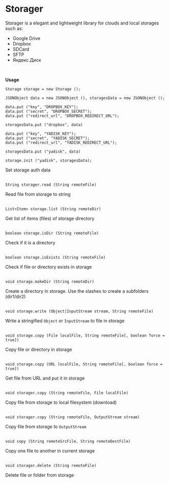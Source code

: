 # Storager
Storager is a elegant and lightweight library for clouds and local storages such as:

- Google Drive
- Dropbox
- SDCard
- SFTP
- Яндекс.Диск<br>
<br>

**Usage**

	Storage storage = new Storage ();
	
	JSONObject data = new JSONObject (), storagesData = new JSONObject ();
	
    data.put ("key", "DROPBOX_KEY");
    data.put ("secret", "DROPBOX_SECRET");
    data.put ("redirect_url", "DROPBOX_REDIRECT_URL");
	
    storagesData.put ("dropbox", data)
  
    data.put ("key", "YADISK_KEY");
    data.put ("secret", "YADISK_SECRET");
    data.put ("redirect_url", "YADISK_REDIRECT_URL");
	
    storagesData.put ("yadisk", data)
  
    storage.init ("yadisk", storagesData);
    
Set storage auth data<br>
<br>

    String storager.read (String remoteFile)
Read file from storage to string<br>
<br>

    List<Item> storage.list (String remoteDir)
Get list of items (files) of storage directory<br>
<br>

    boolean storage.isDir (String remoteFile)
Check if it is a directory<br>
<br>

    boolean storage.isExists (String remoteFile)
Check if file or directory exists in storage<br>
<br>

    void storage.makeDir (String remoteDir)
Create a directory in storage. Use the slashes to create a subfolders (dir1/dir2)<br>
<br>

    void storage.write (Object|InputStream stream, String remoteFile)
Write a stringified `Object` or `InputStream` to file in storage<br>
<br>

    void storage.copy (File localFile, String remoteFile[, boolean force = true])
Copy file or directory in storage<br>
<br>

    void storage.copy (URL localFile, String remoteFile[, boolean force = true])
Get file from URL and put it in storage<br>
<br>

    void storager.copy (String remoteFile, File localFile)
Copy file from storage to local filesystem (download)<br>
<br>

    void storager.copy (String remoteFile, OutputStream stream)
Copy file from storage to `OutputStream`<br>
<br>

    void copy (String remoteSrcFile, String remoteDestFile)
Copy one file to another in current storage<br>
<br>

    void storager.delete (String remoteFile)
Delete file or folder from storage<br>
<br>
